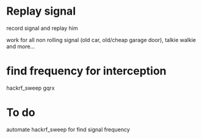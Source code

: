 # Replay signal
record signal and replay him

work for all non rolling signal (old car, old/cheap garage door), talkie walkie and more...

# find frequency for interception
hackrf_sweep
gqrx


# To do
automate hackrf_sweep for find signal frequency